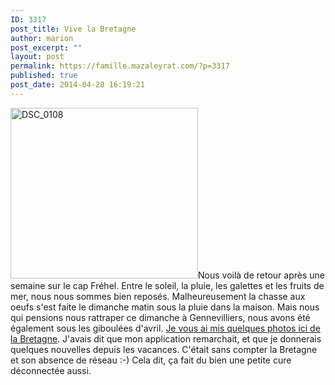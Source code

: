 ```yaml
---
ID: 3317
post_title: Vive la Bretagne
author: marion
post_excerpt: ""
layout: post
permalink: https://famille.mazaleyrat.com/?p=3317
published: true
post_date: 2014-04-28 16:19:21
---
```

<a href="http://famille.mazaleyrat.com/wp-content/uploads/2014/04/DSC_0108.jpg"><img src="http://famille.mazaleyrat.com/wp-content/uploads/2014/04/DSC_0108-300x273.jpg" alt="DSC_0108" width="300" height="273" class="alignleft size-medium wp-image-3330" /></a>Nous voilà de retour après une semaine sur le cap Fréhel. Entre le soleil, la pluie, les galettes et les fruits de mer, nous nous sommes bien reposés. Malheureusement la chasse aux oeufs s'est faite le dimanche matin sous la pluie dans la maison. Mais nous qui pensions nous rattraper ce dimanche à Gennevilliers, nous avons été également sous les giboulées d'avril.
<a href="https://plus.google.com/photos/106257800042505407081/albums/6006586123627150417?authkey=CIKsqK2C0Ou-DQ">Je vous ai mis quelques photos ici de la Bretagne</a>. 
J'avais dit que mon application remarchait, et que je donnerais quelques nouvelles depuis les vacances. C'était sans compter la Bretagne et son absence de réseau :-) Cela dit, ça fait du bien une petite cure déconnectée aussi.